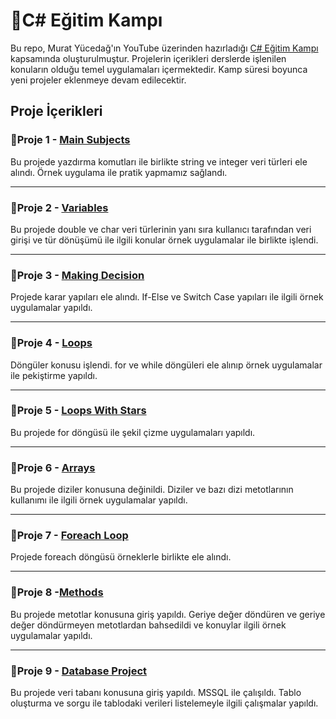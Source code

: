 # :rocket:C# Eğitim Kampı

Bu repo, Murat Yücedağ'ın YouTube üzerinden hazırladığı [C# Eğitim Kampı](https://www.youtube.com/playlist?list=PLKnjBHu2xXNPmFMvGKVHA_ijjrgUyNIXr) kapsamında oluşturulmuştur. Projelerin içerikleri derslerde işlenilen konuların olduğu temel uygulamaları içermektedir. 
Kamp süresi boyunca yeni projeler eklenmeye devam edilecektir.



## Proje İçerikleri
### :pushpin:Proje 1 - [Main Subjects](https://github.com/yasinzkn/CSharpEgitimKampi/tree/master/01_MainSubjects)
Bu projede yazdırma komutları ile birlikte string ve integer veri türleri ele alındı. Örnek uygulama ile pratik yapmamız sağlandı.

---

### :pushpin:Proje 2 - [Variables](https://github.com/yasinzkn/CSharpEgitimKampi/tree/master/02_Variables)
Bu projede double ve char veri türlerinin yanı sıra kullanıcı tarafından veri girişi ve tür dönüşümü ile ilgili konular örnek uygulamalar ile birlikte işlendi.

---

### :pushpin:Proje 3 - [Making Decision](https://github.com/yasinzkn/CSharpEgitimKampi/tree/master/03_MakingDecision)
Projede karar yapıları ele alındı. If-Else ve Switch Case yapıları ile ilgili örnek uygulamalar yapıldı.

---

### :pushpin:Proje 4 - [Loops](https://github.com/yasinzkn/CSharpEgitimKampi/tree/master/04_Loops)
Döngüler konusu işlendi. for ve while döngüleri ele alınıp örnek uygulamalar ile pekiştirme yapıldı.

---

### :pushpin:Proje 5 - [Loops With Stars](https://github.com/yasinzkn/CSharpEgitimKampi/tree/master/05_LoopsWithStars)
Bu projede for döngüsü ile şekil çizme uygulamaları yapıldı.

---

### :pushpin:Proje 6 - [Arrays](https://github.com/yasinzkn/CSharpEgitimKampi/tree/master/06_Arrays)
Bu projede diziler konusuna değinildi. Diziler ve bazı dizi metotlarının kullanımı ile ilgili örnek uygulamalar yapıldı.

---

### :pushpin:Proje 7 - [Foreach Loop](https://github.com/yasinzkn/CSharpEgitimKampi/tree/master/07_ForeachLoop)
Projede foreach döngüsü örneklerle birlikte ele alındı.

---

### :pushpin:Proje 8 -[Methods](https://github.com/yasinzkn/CSharpEgitimKampi/tree/master/08_Methods)
Bu projede metotlar konusuna giriş yapıldı. Geriye değer döndüren ve geriye değer döndürmeyen metotlardan bahsedildi ve konuylar ilgili örnek uygulamalar yapıldı.

---

### :pushpin:Proje 9 - [Database Project](https://github.com/yasinzkn/CSharpEgitimKampi/tree/master/09_DatabaseProject)
Bu projede veri tabanı konusuna giriş yapıldı. MSSQL ile çalışıldı. Tablo oluşturma ve sorgu ile tablodaki verileri listelemeyle ilgili çalışmalar yapıldı.
